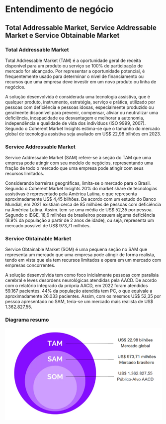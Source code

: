 # Entendimento de negócio

## Total Addressable Market, Service Addressable Market e Service Obtainable Market
### Total Addressable Market
Total Addressable Market (TAM) é a oportunidade geral de receita disponível para um produto ou serviço se 100% de participação de mercado for alcançado. Por representar a oportunidade potencial, é frequentemente usado para determinar o nível de financiamento ou recursos que uma empresa deve investir em um novo produto ou linha de negócios.

A solução desenvolvida é considerada uma tecnologia assistiva, que é qualquer produto, instrumento, estratégia, serviço e prática, utilizado por pessoas com deficiência e pessoas idosas, especialmente produzido ou geralmente disponível para prevenir, compensar, aliviar ou neutralizar uma deficiência, incapacidade ou desvantagem e melhorar a autonomia, independência e qualidade de vida dos indivíduos (ISO 9999, 2007). Segundo o Coherent Market Insights estima-se que o tamanho do mercado global de tecnologia assistiva seja avaliado em US$ 22,98 bilhões em 2023.

### Service Addressable Market
Service Addressable Market (SAM) refere-se à seção do TAM que uma empresa pode atingir com seu modelo de negócios, representando uma fração de todo o mercado que uma empresa pode atingir com seus recursos limitados.

Considerando barreiras geográficas, limita-se o mercado para o Brasil. Segundo o Coherent Market Insights 20% do market share de tecnologias assistivas é representado pela América Latina, o que representa aproximadamente US$ 4,45 bilhões. De acordo com um estudo do Banco Mundial, em 2021 existiam cerca de 85 milhões de pessoas com deficiência na América Latina. Assim. tem-se uma média de US$ 52,35 por pessoa. Segundo o IBGE, 18,6 milhões de brasileiros possuem alguma deficiência (8.9% da população a partir de 2 anos de idade), ou seja, representa um mercado possível de US$ 973,71 milhões.

### Service Obtainable Market
Service Obtainable Market (SOM) é uma pequena seção no SAM que representa um mercado que uma empresa pode atingir de forma realista, tendo em vista que ela tem recursos limitados e opera em um mercado com empresas concorrentes.

A solução desenvolvida tem como foco inicialmente pessoas com paralisia cerebral e leves desordens neurológicas atendidas pela AACD. De acordo com o relatório integrado da própria AACD, em 2022 foram atendidos 59.167 pacientes. 44% da população atendida tem PC, o que equivale a aproximadamente 26.033 pacientes. Assim, com os mesmos US$ 52,35 por pessoa apresentado no SAM, teria-se um mercado mais realista de US$ 1.362.827,55.

### Diagrama resumo
![TAM, SAM e SOM](img/tam-sam-som.png)
